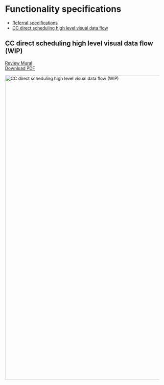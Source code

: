 # Functionality specifications

- [Referral specifications](https://github.com/department-of-veterans-affairs/va.gov-team/tree/master/products/health-care/appointments/va-online-scheduling/initiatives/community-care-direct-scheduling/functionality/referral)
- [CC direct scheduling high level visual data flow](#cc-direct-scheduling-high-level-visual-data-flow)

## CC direct scheduling high level visual data flow (WIP)

[Review Mural](https://app.mural.co/t/departmentofveteransaffairs9999/m/departmentofveteransaffairs9999/1712435187811/f3ab95fd81a0a49af7d20f4629e9fee0356bb8d9)<br>
[Download PDF](https://github.com/department-of-veterans-affairs/va.gov-team/files/14951353/CC.direct.scheduling.high.level.visual.data.flow_2024-04-11_21-12-27.pdf)<br>

<img width="990" alt="CC direct scheduling high level visual data flow (WIP)" src="https://github.com/department-of-veterans-affairs/va.gov-team/assets/101129355/b1edb7a2-bccd-4937-a4d6-026e96f0d610">
